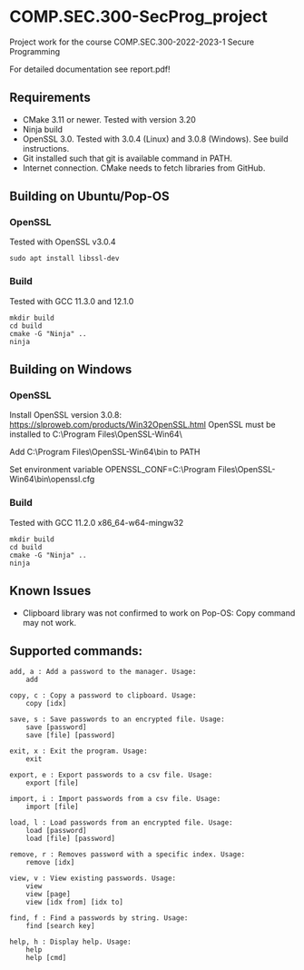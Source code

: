 # COMP.SEC.300-SecProg_project
Project work for the course COMP.SEC.300-2022-2023-1 Secure Programming

For detailed documentation see report.pdf!

## Requirements

- CMake 3.11 or newer. Tested with version 3.20
- Ninja build
- OpenSSL 3.0. Tested with 3.0.4 (Linux) and 3.0.8 (Windows). See build instructions.
- Git installed such that git is available command in PATH.
- Internet connection. CMake needs to fetch libraries from GitHub.

## Building on Ubuntu/Pop-OS

### OpenSSL
Tested with OpenSSL v3.0.4

```
sudo apt install libssl-dev
```

### Build

Tested with GCC 11.3.0 and 12.1.0

```
mkdir build
cd build
cmake -G "Ninja" ..
ninja
```

## Building on Windows

### OpenSSL
Install OpenSSL version 3.0.8: https://slproweb.com/products/Win32OpenSSL.html
OpenSSL must be installed to C:\Program Files\OpenSSL-Win64\

Add C:\Program Files\OpenSSL-Win64\bin to PATH

Set environment variable OPENSSL_CONF=C:\Program
Files\OpenSSL-Win64\bin\openssl.cfg

### Build

Tested with GCC 11.2.0 x86_64-w64-mingw32

```
mkdir build
cd build
cmake -G "Ninja" ..
ninja
```

## Known Issues

- Clipboard library was not confirmed to work on Pop-OS: Copy command may not work.

## Supported commands:
```
add, a : Add a password to the manager. Usage:
    add 

copy, c : Copy a password to clipboard. Usage:
    copy [idx]

save, s : Save passwords to an encrypted file. Usage:     
    save [password]
    save [file] [password]

exit, x : Exit the program. Usage:
    exit 

export, e : Export passwords to a csv file. Usage:        
    export [file]

import, i : Import passwords from a csv file. Usage:      
    import [file]

load, l : Load passwords from an encrypted file. Usage:   
    load [password]
    load [file] [password]

remove, r : Removes password with a specific index. Usage:
    remove [idx]

view, v : View existing passwords. Usage:
    view
    view [page]
    view [idx from] [idx to]

find, f : Find a passwords by string. Usage:
    find [search key]

help, h : Display help. Usage:
    help
    help [cmd]
```
